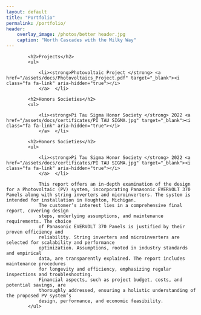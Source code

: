 ```yaml
---
layout: default
title: "Portfolio"
permalink: /portfolio/
header:
    overlay_image: /photos/better header.jpg
    caption: "North Cascades with the Milky Way"
---
```


<html>


<style>
        body {
            font-family: Arial, sans-serif;
            margin: 0px;
        }
        .title {
            font-weight: bold;
        }
        .experience {
            margin-bottom: 20px;
        }
        .image {
            float: right; /* Float the image to the right */
            width: 375px; /* Set the width of the image as desired */
        }
</style>
<body>


<div class="content">
    <div class="experience">
     
            <h2>Projects</h2>
            <ul>

                <li><strong>Photovoltaic Project </strong> <a href="/assets/docs/Photovoltaics_Project.pdf" target="_blank"><i class="fa fa-link" aria-hidden="true"></i>
                </a>  </li> 

                
<style>
        body {
            font-family: Arial, sans-serif;
            margin: 0px;
        }
        .title {
            font-weight: bold;
        }
        .experience {
            margin-bottom: 20px;
        }
        .image {
            float: right; /* Float the image to the right */
            width: 375px; /* Set the width of the image as desired */
        }
</style>
<body>


<div class="content">
    <div class="experience">
     
            <h2>Honors Societies</h2>
            <ul>

                <li><strong>Pi Tau Sigma Honor Society </strong> 2022 <a href="/assets/docs/certificates/PI TAU SIGMA.jpg" target="_blank"><i class="fa fa-link" aria-hidden="true"></i>
                </a>  </li> 

                
<style>
        body {
            font-family: Arial, sans-serif;
            margin: 0px;
        }
        .title {
            font-weight: bold;
        }
        .experience {
            margin-bottom: 20px;
        }
        .image {
            float: right; /* Float the image to the right */
            width: 375px; /* Set the width of the image as desired */
        }
</style>
<body>


<div class="content">
    <div class="experience">
     
            <h2>Honors Societies</h2>
            <ul>

                <li><strong>Pi Tau Sigma Honor Society </strong> 2022 <a href="/assets/docs/certificates/PI TAU SIGMA.jpg" target="_blank"><i class="fa fa-link" aria-hidden="true"></i>
                </a>  </li> 

                This report offers an in-depth examination of the design for a Photovoltaic (PV) system, incorporating Panasonic EVERVOLT 370 Panels along with string inverters and microinverters. The system is intended for installation in Houghton, Michigan.
                The customer’s interest lies in a comprehensive final report, covering design
                steps, underlying assumptions, and maintenance requirements. The choice
                of Panasonic EVERVOLT 370 Panels is justified by their proven efficiency and
                reliability. String inverters and microinverters are selected for scalability and performance
                optimization. Assumptions, rooted in industry standards and empirical
                data, are transparently explained. The report includes maintenance procedures
                for longevity and efficiency, emphasizing regular inspections and troubleshooting.
                Financial aspects, such as project budget, costs, and potential savings, are
                thoroughly addressed, ensuring a holistic understanding of the proposed PV system’s
                design, performance, and economic feasibility.
            </ul>
</div>
   

